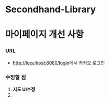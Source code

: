 # Secondhand-Library
# 마이페이지 개선 사항

### URL
- [http://localhost:8080/login](http://localhost:8080/login)에서 카카오 로그인

### 수정할 점

1. **지도 UI수정**
2.



